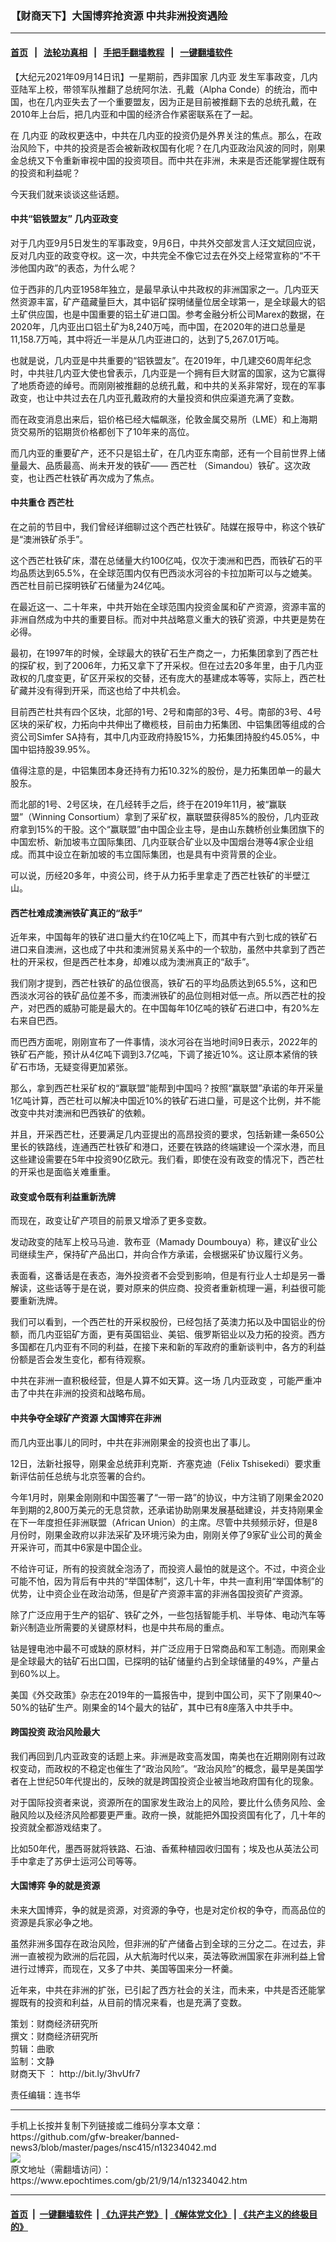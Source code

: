 ### 【财商天下】大国博弈抢资源 中共非洲投资遇险
------------------------

#### [首页](https://github.com/gfw-breaker/banned-news3/blob/master/README.md) &nbsp;&nbsp;|&nbsp;&nbsp; [法轮功真相](https://github.com/begood0513/basic/blob/master/README.md)  &nbsp;&nbsp;|&nbsp;&nbsp; [手把手翻墙教程](https://github.com/gfw-breaker/guides/wiki)  &nbsp;&nbsp;|&nbsp;&nbsp; [一键翻墙软件](https://github.com/gfw-breaker/nogfw/blob/master/README.md)  



<div><p>
 【大纪元2021年09月14日讯】一星期前，西非国家
 <ok href="https://www.epochtimes.com/gb/tag/%E5%87%A0%E5%86%85%E4%BA%9A.html">
  几内亚
 </ok>
 发生军事政变，几内亚陆军上校，带领军队推翻了总统阿尔法．孔戴（Alpha Conde）的统治，而中国，也在几内亚失去了一个重要盟友，因为正是目前被推翻下去的总统孔戴，在2010年上台后，把几内亚和中国的经济合作紧密联系在了一起。
</p>
<p>
 在
 <ok href="https://www.epochtimes.com/gb/tag/%E5%87%A0%E5%86%85%E4%BA%9A.html">
  几内亚
 </ok>
 的政权更迭中，中共在几内亚的投资仍是外界关注的焦点。那么，在政治风险下，中共的投资是否会被新政权国有化呢？在几内亚政治风波的同时，刚果金总统又下令重新审视中国的投资项目。而中共在非洲，未来是否还能掌握住既有的投资和利益呢？
</p>
<p>
 今天我们就来谈谈这些话题。
</p>
<p>
</p>
<h4>
 中共“铝铁盟友”
 <ok href="https://www.epochtimes.com/gb/tag/%E5%87%A0%E5%86%85%E4%BA%9A%E6%94%BF%E5%8F%98.html">
  几内亚政变
 </ok>
</h4>
<p>
 对于几内亚9月5日发生的军事政变，9月6日，中共外交部发言人汪文斌回应说，反对几内亚的政变夺权。这一次，中共完全不像它过去在外交上经常宣称的“不干涉他国内政”的表态，为什么呢？
</p>
<p>
 位于西非的几内亚1958年独立，是最早承认中共政权的非洲国家之一。几内亚天然资源丰富，矿产蕴藏量巨大，其中铝矿探明储量位居全球第一，是全球最大的铝土矿供应国，也是中国重要的铝土矿进口国。参考金融分析公司Marex的数据，在2020年，几内亚出口铝土矿为8,240万吨，而中国，在2020年的进口总量是11,158.7万吨，其中将近一半是从几内亚进口的，达到了5,267.01万吨。
</p>
<p>
 也就是说，几内亚是中共重要的“铝铁盟友”。在2019年，中几建交60周年纪念时，中共驻几内亚大使也曾表示，几内亚是一个拥有巨大财富的国家，这为它赢得了地质奇迹的绰号。而刚刚被推翻的总统孔戴，和中共的关系非常好，现在的军事政变，也让中共过去在几内亚孔戴政府的大量投资和供应渠道充满了变数。
</p>
<p>
 而在政变消息出来后，铝价格已经大幅飙涨，伦敦金属交易所（LME）和上海期货交易所的铝期货价格都创下了10年来的高位。
</p>
<p>
 而几内亚的重要矿产，还不只是铝土矿，在几内亚东南部，还有一个目前世界上储量最大、品质最高、尚未开发的铁矿——
 <ok href="https://www.epochtimes.com/gb/tag/%E8%A5%BF%E8%8A%92%E6%9D%9C.html">
  西芒杜
 </ok>
 （Simandou）铁矿。这次政变，也让西芒杜铁矿再次成为了焦点。
</p>
<h4>
 中共重仓
 <ok href="https://www.epochtimes.com/gb/tag/%E8%A5%BF%E8%8A%92%E6%9D%9C.html">
  西芒杜
 </ok>
</h4>
<p>
 在之前的节目中，我们曾经详细聊过这个西芒杜铁矿。陆媒在报导中，称这个铁矿是“澳洲铁矿杀手”。
</p>
<p>
 这个西芒杜铁矿床，潜在总储量大约100亿吨，仅次于澳洲和巴西，而铁矿石的平均品质达到65.5%，在全球范围内仅有巴西淡水河谷的卡拉加斯可以与之媲美。西芒杜目前已探明铁矿石储量为24亿吨。
</p>
<p>
 在最近这一、二十年来，中共开始在全球范围内投资金属和矿产资源，资源丰富的非洲自然成为中共的重要目标。而对中共战略意义重大的铁矿资源，中共更是势在必得。
</p>
<p>
 最初，在1997年的时候，全球最大的铁矿石生产商之一，力拓集团拿到了西芒杜的探矿权，到了2006年，力拓又拿下了开采权。但在过去20多年里，由于几内亚政权的几度变更，矿区开采权的交替，还有庞大的基建成本等等，实际上，西芒杜矿藏并没有得到开采，而这也给了中共机会。
</p>
<p>
 目前西芒杜共有四个区块，北部的1号、2号和南部的3号、4号。南部的3号、4号区块的采矿权，力拓向中共伸出了橄榄枝，目前由力拓集团、中铝集团等组成的合资公司Simfer SA持有，其中几内亚政府持股15%，力拓集团持股约45.05%，中国中铝持股39.95%。
</p>
<p>
 值得注意的是，中铝集团本身还持有力拓10.32%的股份，是力拓集团单一的最大股东。
</p>
<p>
 而北部的1号、2号区块，在几经转手之后，终于在2019年11月，被“赢联盟”（Winning Consortium）拿到了采矿权，赢联盟获得85%的股份，几内亚政府拿到15%的干股。这个“赢联盟”由中国企业主导，是由山东魏桥创业集团旗下的中国宏桥、新加坡韦立国际集团、几内亚联合矿业以及中国烟台港等4家企业组成。而其中设立在新加坡的韦立国际集团，也是具有中资背景的企业。
</p>
<p>
 可以说，历经20多年，中资公司，终于从力拓手里拿走了西芒杜铁矿的半壁江山。
</p>
<h4>
 西芒杜难成澳洲铁矿真正的“敌手”
</h4>
<p>
 近年来，中国每年的铁矿进口量大约在10亿吨上下，而其中有六到七成的铁矿石进口来自澳洲，这也成了中共和澳洲贸易关系中的一个软肋，虽然中共拿到了西芒杜的开采权，但是西芒杜本身，却难以成为澳洲真正的“敌手”。
</p>
<p>
 我们刚才提到，西芒杜铁矿的品位很高，铁矿石的平均品质达到65.5%，这和巴西淡水河谷的铁矿品位差不多，而澳洲铁矿的品位则相对低一点。所以西芒杜的投产，对巴西的威胁可能是最大的。在中国每年10亿吨的铁矿石进口中，有20%左右来自巴西。
</p>
<p>
 而巴西方面呢，刚刚宣布了一件事情，淡水河谷在当地时间9日表示，2022年的铁矿石产能，预计从4亿吨下调到3.7亿吨，下调了接近10%。这让原本紧俏的铁矿石市场，无疑变得更加紧张。
</p>
<p>
 那么，拿到西芒杜采矿权的“赢联盟”能帮到中国吗？按照“赢联盟”承诺的年开采量1亿吨计算，西芒杜可以解决中国近10%的铁矿石进口量，可是这个比例，并不能改变中共对澳洲和巴西铁矿的依赖。
</p>
<p>
 并且，开采西芒杜，还要满足几内亚提出的高昂投资的要求，包括新建一条650公里长的铁路线，连通西芒杜铁矿和港口，还要在铁路的终端建设一个深水港，而且这些建设需要在5年中投资90亿欧元。我们看，即使在没有政变的情况下，西芒杜的开采也是面临关难重重。
</p>
<h4>
 政变或令既有利益重新洗牌
</h4>
<p>
 而现在，政变让矿产项目的前景又增添了更多变数。
</p>
<p>
 发动政变的陆军上校马马迪．敦布亚（Mamady Doumbouya）称，建议矿业公司继续生产，保持矿产品出口，并向合作方承诺，会根据采矿协议履行义务。
</p>
<p>
 表面看，这番话是在表态，海外投资者不会受到影响，但是有行业人士却是另一番解读，这些话等于是在说，要对原来的供应商、投资者重新梳理一遍，利益很可能要重新洗牌。
</p>
<p>
 我们可以看到，一个西芒杜的开采权股份，已经包括了英澳力拓以及中国铝业的份额，而几内亚铝矿方面，更有英国铝业、美铝、俄罗斯铝业以及力拓的投资。西方多国都在几内亚有不同的利益，在接下来和新的军政府的重新谈判中，各方的利益份额是否会发生变化，都有待观察。
</p>
<p>
 中共在非洲一直积极经营，但是人算不如天算。这一场
 <ok href="https://www.epochtimes.com/gb/tag/%E5%87%A0%E5%86%85%E4%BA%9A%E6%94%BF%E5%8F%98.html">
  几内亚政变
 </ok>
 ，可能严重冲击了中共在非洲的投资和战略布局。
</p>
<h4>
 中共争夺全球矿产资源 大国博弈在非洲
</h4>
<p>
 而几内亚出事儿的同时，中共在非洲刚果金的投资也出了事儿。
</p>
<p>
 12日，法新社报导，刚果金总统菲利克斯．齐塞克迪（Félix Tshisekedi）要求重新评估前任总统与北京签署的合约。
</p>
<p>
 今年1月时，刚果金刚刚和中国签署了“一带一路”的协议，中方注销了刚果金2020年到期的2,800万美元的无息贷款，还承诺协助刚果发展基础建设，并支持刚果金在下一年度担任非洲联盟（African Union）的主席。尽管中共频频示好，但是8月份时，刚果金政府以非法采矿及环境污染为由，刚刚关停了9家矿业公司的黄金开采许可，而其中6家是中国企业。
</p>
<p>
 不给许可证，所有的投资就全泡汤了，而投资人最怕的就是这个。不过，中资企业可能不怕，因为背后有中共的“举国体制”，这几十年，中共一直利用“举国体制”的优势，让中资企业在政治动荡，但是矿产资源丰富的非洲各国投资矿产资源。
</p>
<p>
 除了广泛应用于生产的铝矿、铁矿之外，一些包括智能手机、半导体、电动汽车等新兴制造业所需要的关键原材料，也是中共布局的重点。
</p>
<p>
 钴是锂电池中最不可或缺的原材料，并广泛应用于日常商品和军工制造。而刚果金是全球最大的钴矿石出口国，已探明的钴矿储量约占到全球储量的49%，产量占到60%以上。
</p>
<p>
 美国《外交政策》杂志在2019年的一篇报告中，提到中国公司，买下了刚果40～50%的钴矿生产。刚果金的14个最大的钴矿，其中已有8座落入中共手中。
</p>
<h4>
 跨国投资 政治风险最大
</h4>
<p>
 我们再回到几内亚政变的话题上来。非洲是政变高发国，南美也在近期刚刚有过政权变动，而政权的不稳定也催生了“政治风险”。“政治风险”的概念，最早是美国学者在上世纪50年代提出的，反映的就是跨国投资企业被当地政府国有化的现象。
</p>
<p>
 对于国际投资者来说，资源所在的国家发生政治上的风险，要比什么债务风险、金融风险以及经济风险都要更严重。政府一换，就能把外国投资国有化了，几十年的投资就全都游戏结束了。
</p>
<p>
 比如50年代，墨西哥就将铁路、石油、香蕉种植园收归国有；埃及也从英法公司手中拿走了苏伊士运河公司等等。
</p>
<h4>
 大国博弈 争的就是资源
</h4>
<p>
 未来大国博弈，争的就是资源，对资源的争夺，也是对定价权的争夺，而高品位的资源是兵家必争之地。
</p>
<p>
 虽然非洲多国存在政治风险，但非洲的矿产储备占到全球的三分之二。在过去，非洲一直被视为欧洲的后花园，从大航海时代以来，英法等欧洲国家在非洲利益上曾进行过博弈，而现在，又多了中共、美国等国来分一杯羹。
</p>
<p>
 近年来，中共在非洲的扩张，已引起了西方社会的关注，而未来，中共是否还能掌握既有的投资和利益，从目前的情况来看，也是充满了变数。
</p>
<p>
 策划：财商经济研究所
 <br/>
 撰文：财商经济研究所
 <br/>
 剪辑：曲歌
 <br/>
 监制：文静
 <br/>
 <ok href="https://www.epochtimes.com/gb/tag/%E8%B4%A2%E5%95%86%E5%A4%A9%E4%B8%8B.html">
  财商天下
 </ok>
 ：
 <ok href="http://bit.ly/3hvUfr7">
  http://bit.ly/3hvUfr7
 </ok>
</p>
<p>
 责任编辑：连书华
</p>
</div>
<hr/>
手机上长按并复制下列链接或二维码分享本文章：<br/>
https://github.com/gfw-breaker/banned-news3/blob/master/pages/nsc415/n13234042.md <br/>
<a href='https://github.com/gfw-breaker/banned-news3/blob/master/pages/nsc415/n13234042.md'><img src='https://github.com/gfw-breaker/banned-news3/blob/master/pages/nsc415/n13234042.md.png'/></a> <br/>
原文地址（需翻墙访问）：https://www.epochtimes.com/gb/21/9/14/n13234042.htm


------------------------
#### [首页](https://github.com/gfw-breaker/banned-news3/blob/master/README.md) &nbsp;|&nbsp; [一键翻墙软件](https://github.com/gfw-breaker/nogfw/blob/master/README.md) &nbsp;| [《九评共产党》](https://github.com/gfw-breaker/9ping.md/blob/master/README.md#九评之一评共产党是什么) | [《解体党文化》](https://github.com/gfw-breaker/jtdwh.md/blob/master/README.md) | [《共产主义的终极目的》](https://github.com/gfw-breaker/gczydzjmd.md/blob/master/README.md)


<img src='http://gfw-breaker.win/banned-news3/pages/nsc415/n13234042.md' width='0px' height='0px'/>